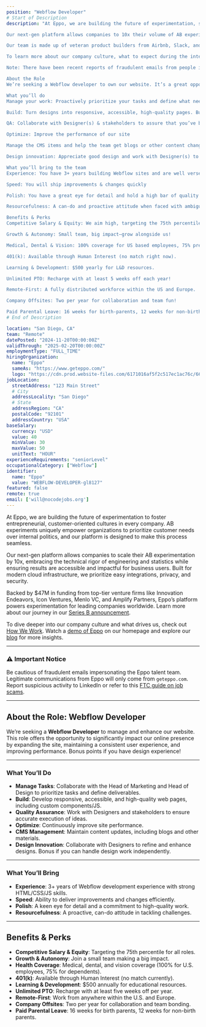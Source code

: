 ```yaml
---
position: "Webflow Developer"
# Start of Description
description: "At Eppo, we are building the future of experimentation, so that every company can have an entrepreneurial, customer oriented culture. We believe that AB experiments uniquely put customers at the center of product decisions instead of political processes.

Our next-gen platform allows companies to 10x their volume of AB experiments by embracing the full technical rigor of engineering and statistics while focusing intensely on the evangelism of results and accessibility to business users. We are built for the modern cloud infrastructure, with easy integrations and an emphasis on privacy and security.

Our team is made up of veteran product builders from Airbnb, Slack, and Snowflake, and our product is powering experimentation at some of top companies around the world. We’ve raised over $47M funding backed by top-tier venture firms like Innovation Endeavors, Icon Ventures, Menlo VC, and Amplify Partners. See our Series B announcement here.

To learn more about our company culture, what to expect during the interview process, and what drives us here at Eppo, check out How We Work. You can also watch a demo of Eppo on our homepage and read more on our blog!

Note: There have been recent reports of fraudulent emails from people impersonating the Eppo talent team. All legitimate correspondence from Eppo will come only from geteppo.com. Anything else should be reported to LinkedIn as a scam. For more information on these fake job scams, you can see this resource from the FTC: https://consumer.ftc.gov/consumer-alerts/2023/08/scammers-impersonate-well-known-companies-recruit-fake-jobs-linkedin-and-other-job-platforms

About the Role
We’re seeking a Webflow developer to own our website. It’s a great opportunity to make impact by expanding our site, upholding a strong & consistent user experience, and improve site performance. Bonus points if you also know how to design websites.

What you’ll do
Manage your work: Proactively prioritize your tasks and define what needs to be done with help from Head of Marketing and Head of Design

Build: Turn designs into responsive, accessible, high-quality pages. Build custom components/JS, help others self-serve if need to.

QA: Collaborate with Designer(s) & stakeholders to assure that you’ve built to the intended ideas

Optimize: Improve the performance of our site

Manage the CMS items and help the team get blogs or other content changed

Design innovation: Appreciate good design and work with Designer(s) to push our thinking & polish. Even better if you can handle design work.

What you’ll bring to the team
Experience: You have 3+ years building Webflow sites and are well versed in HTML/CSS/JS

Speed: You will ship improvements & changes quickly

Polish: You have a great eye for detail and hold a high bar of quality

Resourcefulness: A can-do and proactive attitude when faced with ambiguous challenges.

Benefits & Perks
Competitive Salary & Equity: We aim high, targeting the 75th percentile for all roles.

Growth & Autonomy: Small team, big impact—grow alongside us!

Medical, Dental & Vision: 100% coverage for US based employees, 75% premium coverage for dependents.

401(k): Available through Human Interest (no match right now).

Learning & Development: $500 yearly for L&D resources.

Unlimited PTO: Recharge with at least 5 weeks off each year!

Remote-First: A fully distributed workforce within the US and Europe.

Company Offsites: Two per year for collaboration and team fun!

Paid Parental Leave: 16 weeks for birth-parents, 12 weeks for non-birth parents."
# End of Description

location: "San Diego, CA"
team: "Remote"
datePosted: "2024-11-20T00:00:00Z"
validThrough: "2025-02-20T00:00:00Z"
employmentType: "FULL_TIME"
hiringOrganization: 
  name: "Eppo"
  sameAs: "https://www.geteppo.com/"
  logo: "https://cdn.prod.website-files.com/6171016af5f2c517ec1ac76c/66560f5252e5a5a68f9c0d29_eppo-logo.svg"
jobLocation:
  streetAddress: "123 Main Street"  
  # City
  addressLocality: "San Diego"
  # State   
  addressRegion: "CA"
  postalCode: "92101"
  addressCountry: "USA"
baseSalary:
  currency: "USD"
  value: 40
  minValue: 30  
  maxValue: 50
  unitText: "HOUR"
experienceRequirements: "seniorLevel"
occupationalCategory: ["Webflow"]
identifier:
  name: "Eppo"
  value: "WEBFLOW-DEVELOPER-gl8127"
featured: false
remote: true
email: ['will@nocodejobs.org']
---
```



At Eppo, we are building the future of experimentation to foster entrepreneurial, customer-oriented cultures in every company. AB experiments uniquely empower organizations to prioritize customer needs over internal politics, and our platform is designed to make this process seamless.  

Our next-gen platform allows companies to scale their AB experimentation by 10x, embracing the technical rigor of engineering and statistics while ensuring results are accessible and impactful for business users. Built for modern cloud infrastructure, we prioritize easy integrations, privacy, and security.  

Backed by $47M in funding from top-tier venture firms like Innovation Endeavors, Icon Ventures, Menlo VC, and Amplify Partners, Eppo’s platform powers experimentation for leading companies worldwide. Learn more about our journey in our [Series B announcement](#).  

To dive deeper into our company culture and what drives us, check out [How We Work](#). Watch a [demo of Eppo](#) on our homepage and explore our [blog](#) for more insights.  

---

### ⚠️ **Important Notice**  
Be cautious of fraudulent emails impersonating the Eppo talent team. Legitimate communications from Eppo will only come from `geteppo.com`. Report suspicious activity to LinkedIn or refer to this [FTC guide on job scams](https://consumer.ftc.gov/consumer-alerts/2023/08/scammers-impersonate-well-known-companies-recruit-fake-jobs-linkedin-and-other-job-platforms).  

---

## About the Role: Webflow Developer  

We’re seeking a **Webflow Developer** to manage and enhance our website. This role offers the opportunity to significantly impact our online presence by expanding the site, maintaining a consistent user experience, and improving performance. Bonus points if you have design experience!  

---

### What You’ll Do  

- **Manage Tasks**: Collaborate with the Head of Marketing and Head of Design to prioritize tasks and define deliverables.  
- **Build**: Develop responsive, accessible, and high-quality web pages, including custom components/JS.  
- **Quality Assurance**: Work with Designers and stakeholders to ensure accurate execution of ideas.  
- **Optimize**: Continuously improve site performance.  
- **CMS Management**: Maintain content updates, including blogs and other materials.  
- **Design Innovation**: Collaborate with Designers to refine and enhance designs. Bonus if you can handle design work independently.  

---

### What You’ll Bring  

- **Experience**: 3+ years of Webflow development experience with strong HTML/CSS/JS skills.  
- **Speed**: Ability to deliver improvements and changes efficiently.  
- **Polish**: A keen eye for detail and a commitment to high-quality work.  
- **Resourcefulness**: A proactive, can-do attitude in tackling challenges.  

---

## Benefits & Perks  

- **Competitive Salary & Equity**: Targeting the 75th percentile for all roles.  
- **Growth & Autonomy**: Join a small team making a big impact.  
- **Health Coverage**: Medical, dental, and vision coverage (100% for U.S. employees, 75% for dependents).  
- **401(k)**: Available through Human Interest (no match currently).  
- **Learning & Development**: $500 annually for educational resources.  
- **Unlimited PTO**: Recharge with at least five weeks off per year.  
- **Remote-First**: Work from anywhere within the U.S. and Europe.  
- **Company Offsites**: Two per year for collaboration and team bonding.  
- **Paid Parental Leave**: 16 weeks for birth parents, 12 weeks for non-birth parents.  
